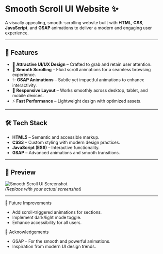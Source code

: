 # Smooth Scroll UI Website ✨

A visually appealing, smooth-scrolling website built with **HTML**, **CSS**, **JavaScript**, and **GSAP** animations to deliver a modern and engaging user experience.

---

## 🚀 Features

- 🎨 **Attractive UI/UX Design** – Crafted to grab and retain user attention.
- 📜 **Smooth Scrolling** – Fluid scroll animations for a seamless browsing experience.
- ✨ **GSAP Animations** – Subtle yet impactful animations to enhance interactivity.
- 📱 **Responsive Layout** – Works smoothly across desktop, tablet, and mobile devices.
- ⚡ **Fast Performance** – Lightweight design with optimized assets.

---

## 🛠️ Tech Stack

- **HTML5** – Semantic and accessible markup.
- **CSS3** – Custom styling with modern design practices.
- **JavaScript (ES6)** – Interactive functionality.
- **GSAP** – Advanced animations and smooth transitions.

---

## 📸 Preview

![Smooth Scroll UI Screenshot](screenshot.png)  
*(Replace with your actual screenshot)*

---


📌 Future Improvements
- Add scroll-triggered animations for sections.
- Implement dark/light mode toggle.
- Enhance accessibility for all users.

🙌 Acknowledgements
- GSAP – For the smooth and powerful animations.
- Inspiration from modern UI design trends.
